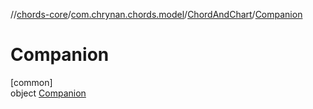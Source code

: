 //[chords-core](../../../../index.md)/[com.chrynan.chords.model](../../index.md)/[ChordAndChart](../index.md)/[Companion](index.md)

# Companion

[common]\
object [Companion](index.md)
